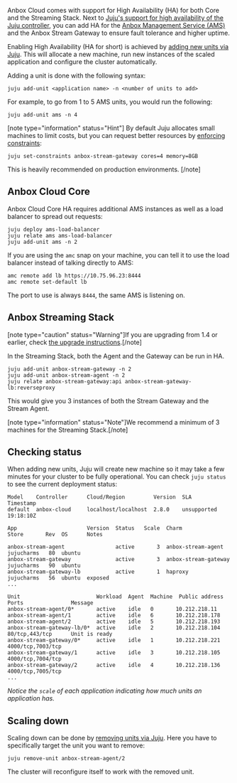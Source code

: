 Anbox Cloud comes with support for High Availability (HA) for both Core and the Streaming Stack.
Next to [Juju's support for high availability of the Juju controller](https://juju.is/docs/controller-high-availability), you can add HA for the [Anbox Management Service (AMS)](https://discourse.ubuntu.com/t/about-ams/24321) and the Anbox Stream Gateway to ensure fault tolerance and higher uptime.

Enabling High Availability (HA for short) is achieved by [adding new units via Juju](https://juju.is/docs/scaling-applications).
This will allocate a new machine, run new instances of the scaled application and configure the cluster automatically.

Adding a unit is done with the following syntax:

    juju add-unit <application name> -n <number of units to add>

For example, to go from 1 to 5 AMS units, you would run the following:

    juju add-unit ams -n 4

[note type="information" status="Hint"]
By default Juju allocates small machines to limit costs, but you can request better resources by [enforcing constraints](https://juju.is/docs/olm/constraints):

`juju set-constraints anbox-stream-gateway cores=4 memory=8GB`

This is heavily recommended on production environments.
[/note]


## Anbox Cloud Core

Anbox Cloud Core HA requires additional AMS instances as well as a load balancer to spread out requests:

    juju deploy ams-load-balancer
    juju relate ams ams-load-balancer
    juju add-unit ams -n 2

If you are using the `amc` snap on your machine, you can tell it to use the load balancer instead of talking directly to AMS:

    amc remote add lb https://10.75.96.23:8444
    amc remote set-default lb

The port to use is always `8444`, the same AMS is listening on.

## Anbox Streaming Stack

[note type="caution" status="Warning"]If you are upgrading from 1.4 or earlier, check [the upgrade instructions](https://discourse.ubuntu.com/t/upgrading-from-previous-versions/17750).[/note]

In the Streaming Stack, both the Agent and the Gateway can be run in HA.

    juju add-unit anbox-stream-gateway -n 2
    juju add-unit anbox-stream-agent -n 2
    juju relate anbox-stream-gateway:api anbox-stream-gateway-lb:reverseproxy

This would give you 3 instances of both the Stream Gateway and the Stream Agent.

[note type="information" status="Note"]We recommend a minimum of 3 machines for the Streaming Stack.[/note]


## Checking status

When adding new units, Juju will create new machine so it may take a few minutes for
your cluster to be fully operational.
You can check `juju status` to see the current deployment status:

```
Model    Controller      Cloud/Region         Version  SLA          Timestamp
default  anbox-cloud     localhost/localhost  2.8.0    unsupported  19:18:10Z

App                      Version  Status   Scale  Charm                 Store       Rev  OS      Notes

anbox-stream-agent                active       3  anbox-stream-agent    jujucharms   80  ubuntu
anbox-stream-gateway              active       3  anbox-stream-gateway  jujucharms   90  ubuntu
anbox-stream-gateway-lb           active       1  haproxy               jujucharms   56  ubuntu  exposed
...

Unit                        Workload  Agent  Machine  Public address  Ports               Message
anbox-stream-agent/0*       active    idle   0       10.212.218.11
anbox-stream-agent/1        active    idle   6       10.212.218.178
anbox-stream-agent/2        active    idle   5       10.212.218.193
anbox-stream-gateway-lb/0*  active    idle   2       10.212.218.104  80/tcp,443/tcp      Unit is ready
anbox-stream-gateway/0*     active    idle   1       10.212.218.221  4000/tcp,7003/tcp
anbox-stream-gateway/1      active    idle   3       10.212.218.105  4000/tcp,7004/tcp
anbox-stream-gateway/2      active    idle   4       10.212.218.136  4000/tcp,7005/tcp
...
```

*Notice the `scale` of each application indicating how much units an application has.*

## Scaling down

Scaling down can be done by [removing units via Juju](https://juju.is/docs/scaling-applications#heading--scaling-down).
Here you have to specifically target the unit you want to remove:

    juju remove-unit anbox-stream-agent/2

The cluster will reconfigure itself to work with the removed unit.
